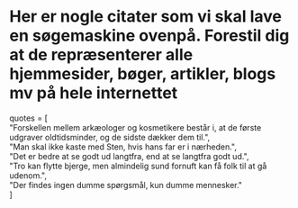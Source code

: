 # Her er nogle citater som vi skal lave en søgemaskine ovenpå. Forestil dig at de repræsenterer alle hjemmesider, bøger, artikler, blogs mv på hele internettet
quotes = [ <br>
    "Forskellen mellem arkæologer og kosmetikere består i, at de første udgraver oldtidsminder, og de sidste dækker dem til.",<br>
    "Man skal ikke kaste med Sten, hvis hans far er i nærheden.",<br>
    "Det er bedre at se godt ud langtfra, end at se langtfra godt ud.",<br>
    "Tro kan flytte bjerge, men almindelig sund fornuft kan få folk til at gå udenom.",<br>
    "Der findes ingen dumme spørgsmål, kun dumme mennesker."<br>
]<br>
